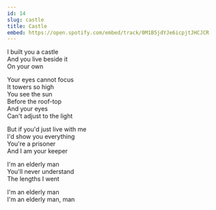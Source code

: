 ```yaml
---
id: 14
slug: castle
title: Castle
embed: https://open.spotify.com/embed/track/0M1B5jdYJe6icpjtJHCJCR
---
```


I built you a castle\
And you live beside it\
On your own

Your eyes cannot focus\
It towers so high\
You see the sun\
Before the roof-top\
And your eyes\
Can't adjust to the light

But if you'd just live with me\
I'd show you everything\
You're a prisoner\
And I am your keeper

I'm an elderly man\
You'll never understand\
The lengths I went

I'm an elderly man\
I'm an elderly man, man
